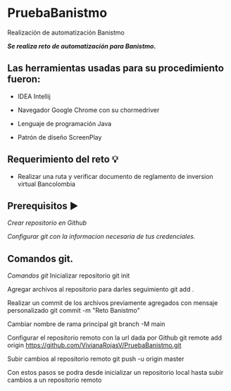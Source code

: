 # PruebaBanistmo
Realización de automatización Banistmo

_**Se realiza reto de automatización para Banistmo.**_

## Las herramientas usadas para su procedimiento fueron:

* IDEA Intellij

* Navegador Google Chrome con su chormedriver

* Lenguaje de programación Java

* Patrón de diseño ScreenPlay 

## Requerimiento del reto :bulb:

* Realizar una ruta y verificar documento de reglamento de inversion virtual Bancolombia

## Prerequisitos :arrow_forward:

_Crear repositorio en Github_

_Configurar git con la informacion necesaria de tus credenciales._

## Comandos git.

_Comandos git_
Inicializar repositorio git init

Agregar archivos al repositorio para darles seguimiento git add . 

Realizar un commit de los archivos previamente agregados con mensaje personalizado git commit -m "Reto Banistmo" 

Cambiar nombre de rama principal git branch -M main

Configurar el repositorio remoto con la url dada por Github git remote add origin  https://github.com/VivianaRojasV/PruebaBanistmo.git 

Subir cambios al repositorio remoto git push -u origin master

Con estos pasos se podra desde inicializar un repositorio local hasta subir cambios a un repositorio remoto

